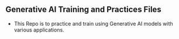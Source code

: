 ## Generative AI Training and Practices Files
 
 -   This Repo is  to  practice and train using Generative AI models with various applications.